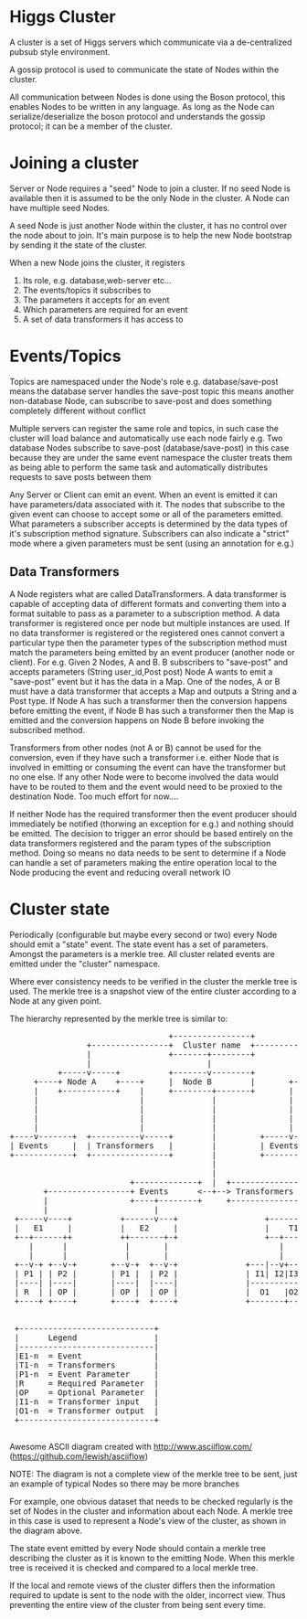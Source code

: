 # Higgs Cluster

A cluster is a set of Higgs servers which communicate via a de-centralized pubsub style environment.

A gossip protocol is used to communicate the state of Nodes within the cluster.

All communication between Nodes is done using the Boson protocol, this enables Nodes to be written in any
language. As long as the Node can serialize/deserialize the boson protocol and understands the gossip protocol;
it can be a member of the cluster.

# Joining a cluster

Server or Node requires a "seed" Node to join a cluster. If no seed Node is available then it is assumed
to be the only Node in the cluster. A Node can have multiple seed Nodes.

A seed Node is just another Node within the cluster, it has no control over the node about to join. It's
main purpose is to help the new Node bootstrap by sending it the state of the cluster.

When a new Node joins the cluster, it registers

1. Its role, e.g. database,web-server etc...
2. The events/topics it subscribes to
3. The parameters it accepts for an event
4. Which parameters are required for an event
5. A set of data transformers it has access to

# Events/Topics

Topics are namespaced under the Node's role
e.g. database/save-post means the database server handles the save-post topic this means another
non-database Node, can subscribe to save-post and does something completely different without conflict

Multiple servers can register the same role and topics, in such case
the cluster will load balance and automatically use each node fairly
e.g. Two database Nodes subscribe to save-post (database/save-post) in this case because they are under the same
event namespace the cluster treats them as being able to perform the same task and automatically distributes
requests to save posts between them

Any Server or Client can emit an event.
When an event is emitted it can have parameters/data associated with it.
The nodes that subscribe to the given event can choose to accept some or all of the parameters emitted.
What parameters a subscriber accepts is determined by the data types of it's subscription method signature.
Subscribers can also indicate a "strict" mode where a given parameters must be sent (using an annotation for e.g.)

## Data Transformers

A Node registers what are called DataTransformers. A data transformer is capable of accepting data of different
formats and converting them into a format suitable to pass as a parameter to a subscription method.
A data transformer is registered once per node but multiple instances are used. If no data transformer is
registered or the registered ones cannot convert a particular type then the parameter types of the subscription
method must match the parameters being emitted by an event producer (another node or client).
For e.g.
Given 2 Nodes, A and B.
B subscribers to "save-post" and accepts parameters (String user_id,Post post)
Node A wants to emit a "save-post" event but it has the data in a Map.
One of the nodes, A or B must have a data transformer that accepts a Map and outputs a String and a Post type.
If Node A has such a transformer then the conversion happens before emitting the event, if Node B has such a
transformer then the Map is emitted and the conversion happens on Node B before invoking the subscribed method.

Transformers from other nodes (not A or B) cannot be used for the conversion, even if they have such a transformer
i.e. either Node that is involved in emitting or consuming the event can have the transformer but no one else.
 If any other Node were to become involved the data would have to be routed to them and the event would need
 to be proxied to the destination Node. Too much effort for now....

If neither Node has the required transformer then the event producer should immediately be notified (thorwing an exception for e.g.)
and nothing should be emitted.
The decision to trigger an error should be based entirely on the data transformers registered and the param types
of the subscription method. Doing so means no data needs to be sent to determine if a Node can handle a set of parameters
making the entire operation local to the Node producing the event and reducing overall network IO

# Cluster state

Periodically (configurable but maybe every second or two) every Node should emit a "state" event.
The state event has a set of parameters. Amongst the parameters is a merkle tree.
All cluster related events are emitted under the "cluster" namespace.

Where ever consistency needs to be verified in the cluster the merkle tree is used. The merkle tree is a snapshot
view of the entire cluster according to a Node at any given point.

The hierarchy represented by the merkle tree is similar to:

<pre>                                 +----------------+
                +----------------+  Cluster name  +---------------------+
                |                +-------+--------+                     |
                |                        |                              |
          +-----v-----+          +-------v--------+             +-------v-------+
     +----+ Node A    +----+     |  Node B        |       +-----+  Node C       +------+
     |    +-----------+    |     +--------+-------+       |     +---------------+      |
     |                     |              |               |                            |
     |                     |              |               |                            |
     |                     |              |               |                            |
     |                     |              |               |                            |
+----v-------+  +----------v-----+        |         +-----v--------+         +---------v--------+
| Events     |  | Transformers   |        |         | Events       |         |  Transformers    |
+------------+  +----------------+        |         +--------------+         +------------------+
                                          |
                                          |
                         +-------------+  |  +-----------------+
       +-----------------+ Events      &lt;--+--&gt; Transformers    +--------------------+
       |                 +----+--------+     +--------------+--+                    |
       |                      |                             |                       |
 +-----v----+          +------v---+                  +------v-------+       +-------v-------+
 |   E1     |          |   E2     |                  |    T1        |     +-+     T2        |
 +--+------++          ++-------+-+                  +--+-----------+     | +-----------+---+
    |      |            |       |                       |                 |             |
    |      |            |       |                       |                 |             |
 +--v-+ +--v-+       +--v-+  +--v-+              +---|--v+---+        +---v---+   +---+-v-+---+---+
 | P1 | | P2 |       | P1 |  | P2 |              | I1| I2|I3 |        | I1| I2|   | I1| I2| I3| I4|
 |----| |----|       |----|  |----|              |-----------|        |-------|   |---------------|
 | R  | | OP |       | OP |  | OP |              |  O1   |O2 |        |  O1   |   |      O1       |
 +----+ +----+       +----+  +----+              +-------+---+        +-------+   +---------------+


 +----------------------------+
 |      Legend                |
 |----------------------------|
 |E1-n  = Event               |
 |T1-n  = Transformers        |
 |P1-n  = Event Parameter     |
 |R     = Required Parameter  |
 |OP    = Optional Parameter  |
 |I1-n  = Transformer input   |
 |O1-n  = Transformer output  |
 +----------------------------+
 </pre>
 Awesome ASCII diagram created with http://www.asciiflow.com/ (https://github.com/lewish/asciiflow)

 NOTE: The diagram is not a complete view of the merkle tree to be sent, just an example of typical Nodes
 so there may be more branches

For example, one obvious dataset that needs to be checked regularly is the set of Nodes in the cluster and information about each Node.
A merkle tree in this case is used to represent a Node's view of the cluster, as shown in the diagram above.

The state event emitted by every Node should contain a merkle tree describing the cluster as it is known to the
emitting Node. When this merkle tree is received it is checked and compared to a local merkle tree.

If the local and remote views of the cluster differs then the information required to update is sent to the
node with the older, incorrect view. Thus preventing the entire view of the cluster from being sent every time.

